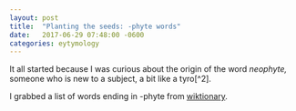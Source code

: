 ```yaml
---
layout: post
title:  "Planting the seeds: -phyte words"
date:   2017-06-29 07:48:00 -0600
categories: eytymology
---
```


It all started because I was curious about the origin of the word *neophyte,* someone who is new to a subject, a bit like a tyro[^2].

I grabbed a list of words ending in -phyte from [wiktionary](https://en.wiktionary.org/wiki/Category:English_words_suffixed_with_-phyte).

[^1]: (Latin) A beginner or a novice
